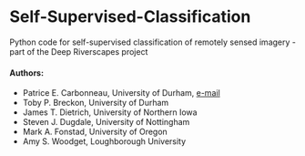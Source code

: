 # Self-Supervised-Classification
Python code for self-supervised classification of remotely sensed imagery - part of the Deep Riverscapes project

#### Authors:
 - Patrice E. Carbonneau, University of Durham, [e-mail](mailto:patrice.carbonneau@durham.ac.uk)
 - Toby P. Breckon, University of Durham
 - James T. Dietrich, University of Northern Iowa
 - Steven J. Dugdale, University of Nottingham
 - Mark A. Fonstad, University of Oregon
 - Amy S. Woodget, Loughborough University
